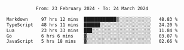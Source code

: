 <div align="center">
<p style="text-align: center;">
<!--START_SECTION:waka-->

```txt
From: 23 February 2024 - To: 24 March 2024

Markdown     97 hrs 12 mins  ████████████▒░░░░░░░░░░░░   48.83 %
TypeScript   48 hrs 11 mins  ██████░░░░░░░░░░░░░░░░░░░   24.20 %
Lua          23 hrs 33 mins  ███░░░░░░░░░░░░░░░░░░░░░░   11.84 %
Go           6 hrs 6 mins    ▓░░░░░░░░░░░░░░░░░░░░░░░░   03.07 %
JavaScript   5 hrs 18 mins   ▓░░░░░░░░░░░░░░░░░░░░░░░░   02.66 %
```

<!--END_SECTION:waka-->
</p>
</div>
